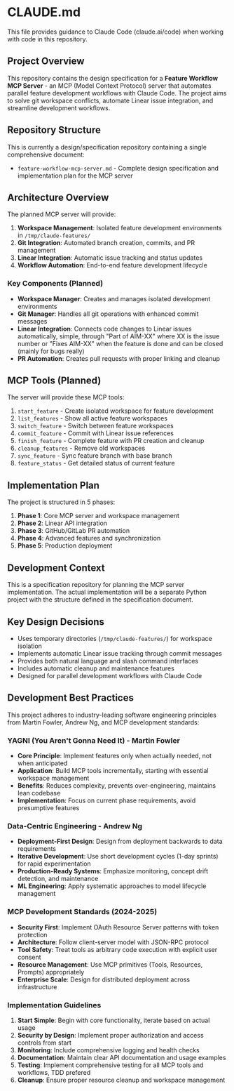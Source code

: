 # CLAUDE.md

This file provides guidance to Claude Code (claude.ai/code) when working with code in this repository.

## Project Overview

This repository contains the design specification for a **Feature Workflow MCP Server** - an MCP (Model Context Protocol) server that automates parallel feature development workflows with Claude Code. The project aims to solve git workspace conflicts, automate Linear issue integration, and streamline development workflows.

## Repository Structure

This is currently a design/specification repository containing a single comprehensive document:

- `feature-workflow-mcp-server.md` - Complete design specification and implementation plan for the MCP server

## Architecture Overview

The planned MCP server will provide:

1. **Workspace Management**: Isolated feature development environments in `/tmp/claude-features/`
2. **Git Integration**: Automated branch creation, commits, and PR management
3. **Linear Integration**: Automatic issue tracking and status updates
4. **Workflow Automation**: End-to-end feature development lifecycle

### Key Components (Planned)

- **Workspace Manager**: Creates and manages isolated development environments
- **Git Manager**: Handles all git operations with enhanced commit messages
- **Linear Integration**: Connects code changes to Linear issues automatically, simple, through "Part of AIM-XX" where XX is the issue number or "Fixes AIM-XX" when the feature is done and can be closed (mainly for bugs really)
- **PR Automation**: Creates pull requests with proper linking and cleanup

## MCP Tools (Planned)

The server will provide these MCP tools:

1. `start_feature` - Create isolated workspace for feature development
2. `list_features` - Show all active feature workspaces
3. `switch_feature` - Switch between feature workspaces
4. `commit_feature` - Commit with Linear issue references
5. `finish_feature` - Complete feature with PR creation and cleanup
6. `cleanup_features` - Remove old workspaces
7. `sync_feature` - Sync feature branch with base branch
8. `feature_status` - Get detailed status of current feature

## Implementation Plan

The project is structured in 5 phases:

1. **Phase 1**: Core MCP server and workspace management
2. **Phase 2**: Linear API integration
3. **Phase 3**: GitHub/GitLab PR automation
4. **Phase 4**: Advanced features and synchronization
5. **Phase 5**: Production deployment

## Development Context

This is a specification repository for planning the MCP server implementation. The actual implementation will be a separate Python project with the structure defined in the specification document.

## Key Design Decisions

- Uses temporary directories (`/tmp/claude-features/`) for workspace isolation
- Implements automatic Linear issue tracking through commit messages
- Provides both natural language and slash command interfaces
- Includes automatic cleanup and maintenance features
- Designed for parallel development workflows with Claude Code

## Development Best Practices

This project adheres to industry-leading software engineering principles from Martin Fowler, Andrew Ng, and MCP development standards:

### YAGNI (You Aren't Gonna Need It) - Martin Fowler
- **Core Principle**: Implement features only when actually needed, not when anticipated
- **Application**: Build MCP tools incrementally, starting with essential workspace management
- **Benefits**: Reduces complexity, prevents over-engineering, maintains lean codebase
- **Implementation**: Focus on current phase requirements, avoid presumptive features

### Data-Centric Engineering - Andrew Ng
- **Deployment-First Design**: Design from deployment backwards to data requirements
- **Iterative Development**: Use short development cycles (1-day sprints) for rapid experimentation
- **Production-Ready Systems**: Emphasize monitoring, concept drift detection, and maintenance
- **ML Engineering**: Apply systematic approaches to model lifecycle management

### MCP Development Standards (2024-2025)
- **Security First**: Implement OAuth Resource Server patterns with token protection
- **Architecture**: Follow client-server model with JSON-RPC protocol
- **Tool Safety**: Treat tools as arbitrary code execution with explicit user consent
- **Resource Management**: Use MCP primitives (Tools, Resources, Prompts) appropriately
- **Enterprise Scale**: Design for distributed deployment across infrastructure

### Implementation Guidelines
1. **Start Simple**: Begin with core functionality, iterate based on actual usage
2. **Security by Design**: Implement proper authorization and access controls from start
3. **Monitoring**: Include comprehensive logging and health checks
4. **Documentation**: Maintain clear API documentation and usage examples
5. **Testing**: Implement comprehensive testing for all MCP tools and workflows, TDD prefered
6. **Cleanup**: Ensure proper resource cleanup and workspace management